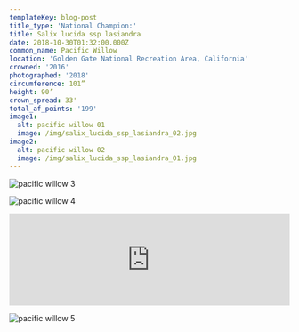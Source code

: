 ```yaml
---
templateKey: blog-post
title_type: 'National Champion:'
title: Salix lucida ssp lasiandra
date: 2018-10-30T01:32:00.000Z
common_name: Pacific Willow
location: 'Golden Gate National Recreation Area, California'
crowned: '2016'
photographed: '2018'
circumference: 101”
height: 90’
crown_spread: 33'
total_af_points: '199'
image1:
  alt: pacific willow 01
  image: /img/salix_lucida_ssp_lasiandra_02.jpg
image2:
  alt: pacific willow 02
  image: /img/salix_lucida_ssp_lasiandra_01.jpg
---
```

![pacific willow 3](/img/salix_lucida_ssp_lasiandra_03.jpg "pacific willow 3")

![pacific willow 4](/img/salix_lucida_ssp_lasiandra_04.jpg "pacific willow 4")

<iframe width="100%" height="166" scrolling="no" frameborder="no" allow="autoplay" src="https://w.soundcloud.com/player/?url=https%3A//api.soundcloud.com/tracks/626529444&color=%23ff5500&auto_play=false&hide_related=false&show_comments=true&show_user=true&show_reposts=false&show_teaser=true"></iframe>

![pacific willow 5](/img/salix_lucida_ssp_lasiandra_05.jpg "pacific willow 5")
